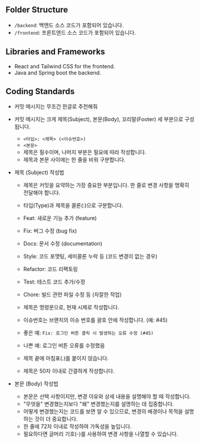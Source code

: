 ## Folder Structure

- `/backend`: 백엔드 소스 코드가 포함되어 있습니다.
- `/frontend`: 프론트엔드 소스 코드가 포함되어 있습니다.

## Libraries and Frameworks

- React and Tailwind CSS for the frontend.
- Java and Spring boot the backend.

## Coding Standards
- 커밋 메시지는 무조건 한글로 추천해줘
 
- 커밋 메시지는 크게 제목(Subject), 본문(Body), 꼬리말(Footer) 세 부분으로 구성됩니다.
    - `<타입>: <제목> (<이슈번호>)`
    - `<본문>`
    - 제목은 필수이며, 나머지 부분은 필요에 따라 작성합니다.
    - 제목과 본문 사이에는 한 줄을 비워 구분합니다.

- 제목 (Subject) 작성법
    - 제목은 커밋을 요약하는 가장 중요한 부분입니다. 한 줄로 변경 사항을 명확히 전달해야 합니다.
    - 타입(Type)과 제목을 콜론(:)으로 구분합니다.
    - Feat: 새로운 기능 추가 (feature)
    - Fix: 버그 수정 (bug fix)
    - Docs: 문서 수정 (documentation)
    - Style: 코드 포맷팅, 세미콜론 누락 등 (코드 변경이 없는 경우)
    - Refactor: 코드 리팩토링
    - Test: 테스트 코드 추가/수정
    - Chore: 빌드 관련 파일 수정 등 (자잘한 작업)
     
    - 제목은 명령문으로, 현재 시제로 작성합니다.
    - 이슈번호는 브랜치의 이슈 번호를 괄호 안에 작성합니다. (예: #45)
    - 좋은 예: `Fix: 로그인 버튼 클릭 시 발생하는 오류 수정 (#45)`
    - 나쁜 예: 로그인 버튼 오류를 수정했음
    - 제목 끝에 마침표(.)를 붙이지 않습니다.
    - 제목은 50자 이내로 간결하게 작성합니다.

- 본문 (Body) 작성법
    - 본문은 선택 사항이지만, 변경 이유와 상세 내용을 설명해야 할 때 작성합니다.
    - "무엇을" 변경했는지보다 "왜" 변경했는지를 설명하는 데 집중합니다.
    - 어떻게 변경했는지는 코드를 보면 알 수 있으므로, 변경의 배경이나 목적을 설명하는 것이 더 중요합니다.
    - 한 줄에 72자 이내로 작성하여 가독성을 높입니다.
    - 필요하다면 글머리 기호(-)를 사용하여 변경 사항을 나열할 수 있습니다.